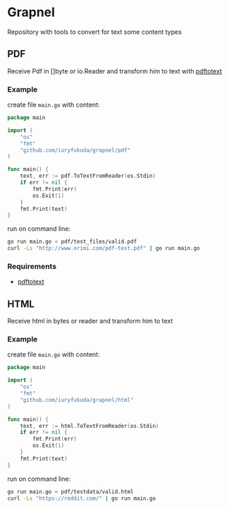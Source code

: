 # Grapnel

Repository with tools to convert for text some content types

## PDF

Receive Pdf in []byte or io.Reader and transform him to text with [pdftotext](https://www.xpdfreader.com/pdftotext-man.html)

### Example

create file `main.go` with content:
```go
package main

import (
	"os"
	"fmt"
	"github.com/iuryfukuda/grapnel/pdf"
)

func main() {
	text, err := pdf.ToTextFromReader(os.Stdin)
	if err != nil {
		fmt.Print(err)
		os.Exit(1)
	}
	fmt.Print(text)
}
```
run on command line:
```sh
go run main.go < pdf/test_files/valid.pdf
curl -Ls "http://www.orimi.com/pdf-test.pdf" | go run main.go
```
### Requirements

- [pdftotext](https://www.xpdfreader.com/download.html)


## HTML

Receive html in bytes or reader and transform him to text

### Example

create file `main.go` with content:
```go
package main

import (
	"os"
	"fmt"
	"github.com/iuryfukuda/grapnel/html"
)

func main() {
	text, err := html.ToTextFromReader(os.Stdin)
	if err != nil {
		fmt.Print(err)
		os.Exit(1)
	}
	fmt.Print(text)
}
```
run on command line:
```sh
go run main.go < pdf/testdata/valid.html
curl -Ls "https://reddit.com/" | go run main.go
```
